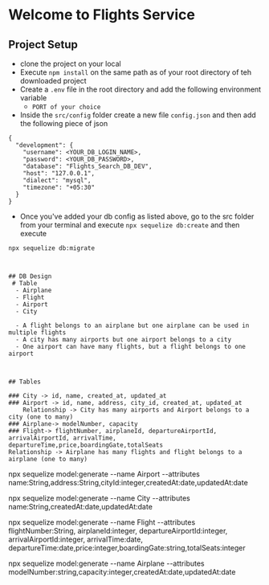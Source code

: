 # Welcome to Flights Service

## Project Setup
- clone the project on your local
- Execute `npm install` on the same path as of your root directory of teh downloaded project
- Create a `.env` file in the root directory and add the following environment variable
    - `PORT of your choice`
- Inside the `src/config` folder create a new file `config.json` and then add the following piece of json

```
{
  "development": {
    "username": <YOUR_DB_LOGIN_NAME>,
    "password": <YOUR_DB_PASSWORD>,
    "database": "Flights_Search_DB_DEV",
    "host": "127.0.0.1",
    "dialect": "mysql",
    "timezone": "+05:30"
  }
}

```
- Once you've added your db config as listed above, go to the src folder from your terminal and execute `npx sequelize db:create`
and then execute

`npx sequelize db:migrate`
```


## DB Design
 # Table
  - Airplane 
  - Flight
  - Airport
  - City 

  - A flight belongs to an airplane but one airplane can be used in multiple flights
  - A city has many airports but one airport belongs to a city
  - One airport can have many flights, but a flight belongs to one airport


  
## Tables

### City -> id, name, created_at, updated_at
### Airport -> id, name, address, city_id, created_at, updated_at
    Relationship -> City has many airports and Airport belongs to a city (one to many)
### Airplane-> modelNumber, capacity
### Flight-> flightNumber, airplaneId, departureAirportId, arrivalAirportId, arrivalTime, departureTime,price,boardingGate,totalSeats
Relationship -> Airplane has many flights and flight belongs to a airplane (one to many)

```
npx sequelize model:generate --name Airport --attributes name:String,address:String,cityId:integer,createdAt:date,updatedAt:date

npx sequelize model:generate --name City --attributes name:String,createdAt:date,updatedAt:date

npx sequelize model:generate --name Flight --attributes flightNumber:String, airplaneId:integer, departureAirportId:integer, arrivalAirportId:integer, arrivalTime:date, departureTime:date,price:integer,boardingGate:string,totalSeats:integer

npx sequelize model:generate --name Airplane --attributes modelNumber:string,capacity:integer,createdAt:date,updatedAt:date

```

